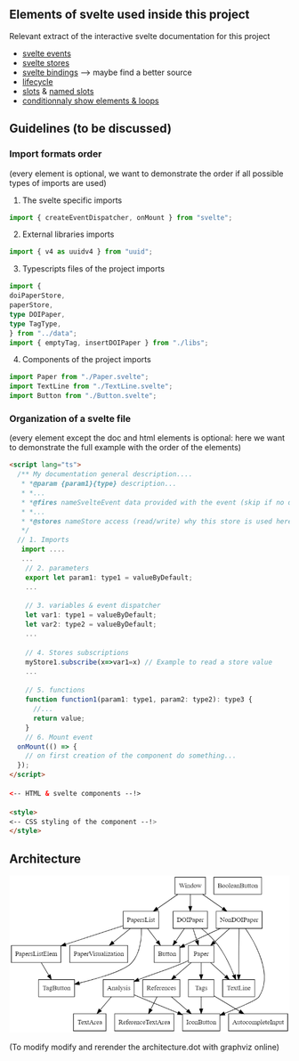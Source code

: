 ## Elements of svelte used inside this project

Relevant extract of the interactive svelte documentation for this project

- [svelte events](https://svelte.dev/tutorial/component-events)
- [svelte stores](https://svelte.dev/tutorial/writable-stores)
- [svelte bindings](https://svelte.dev/repl/c233f0db93fa4f3ba3f503fefd6faa7d?version=3.16.0) --> maybe find a better source
- [lifecycle](https://svelte.dev/tutorial/onmount)
- [slots](https://svelte.dev/tutorial/slots) & [named slots](https://svelte.dev/tutorial/named-slots)
- [conditionnaly show elements & loops](https://svelte.dev/tutorial/if-blocks)


## Guidelines (to be discussed)

### Import formats order

(every element is optional, we want to demonstrate the order if all possible types of imports are used)

1. The svelte specific imports
```ts
import { createEventDispatcher, onMount } from "svelte";
```
2. External libraries imports
```ts
import { v4 as uuidv4 } from "uuid";
```
3. Typescripts files of the project imports
```ts
import {
doiPaperStore,
paperStore,
type DOIPaper,
type TagType,
} from "../data";
import { emptyTag, insertDOIPaper } from "./libs";
```
4. Components of the project imports
```ts
import Paper from "./Paper.svelte";
import TextLine from "./TextLine.svelte";
import Button from "./Button.svelte";
```

### Organization of a svelte file

(every element except the doc and html elements is optional: here we want to demonstrate the full example with the order of the elements)

```html
<script lang="ts">
  /** My documentation general description....
   * *@param {param1}{type} description...
   * *...
   * *@fires nameSvelteEvent data provided with the event (skip if no data), event svelte fired (dispatch("nameEvent", data))
   * *...
   * *@stores nameStore access (read/write) why this store is used here (accessory: why not passed the arguments as parameters)
   */
  // 1. Imports
   import ....
   ...
    // 2. parameters 
    export let param1: type1 = valueByDefault;
    ...

    // 3. variables & event dispatcher
    let var1: type1 = valueByDefault;
    let var2: type2 = valueByDefault;
    ...

    // 4. Stores subscriptions
    myStore1.subscribe(x=>var1=x) // Example to read a store value
    ...

    // 5. functions
    function function1(param1: type1, param2: type2): type3 {
      //...
      return value;
    }
    // 6. Mount event
  onMount(() => {
    // on first creation of the component do something...
  });
</script>

<-- HTML & svelte components --!>

<style>
<-- CSS styling of the component --!>
</style>

```

## Architecture

![](./architecture.png)

(To modify modify and rerender the architecture.dot with graphviz online)